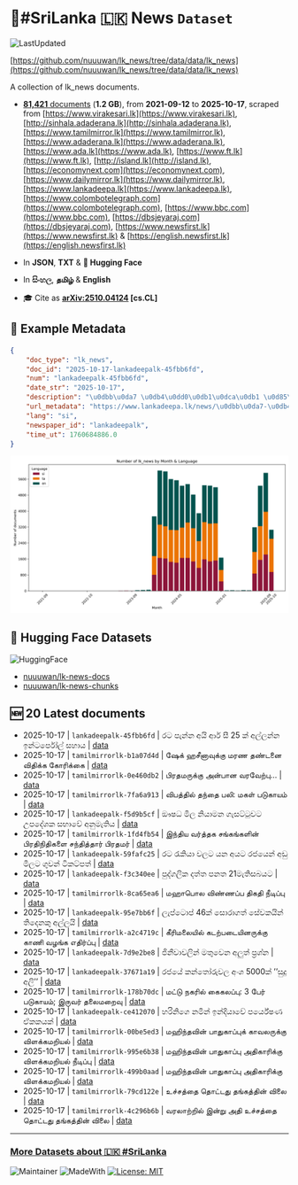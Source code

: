 # 📄#SriLanka 🇱🇰 News `Dataset`

![LastUpdated](https://img.shields.io/badge/last_updated-2025--10--17_12:47:10-green)

[https://github.com/nuuuwan/lk_news/tree/data/data/lk_news](https://github.com/nuuuwan/lk_news/tree/data/data/lk_news)

A collection of lk_news documents.

- [**81,421** documents](https://github.com/nuuuwan/lk_news/tree/data/data/lk_news) (**1.2 GB**), from **2021-09-12** to **2025-10-17**, scraped from [https://www.virakesari.lk](https://www.virakesari.lk), [http://sinhala.adaderana.lk](http://sinhala.adaderana.lk), [https://www.tamilmirror.lk](https://www.tamilmirror.lk), [https://www.adaderana.lk](https://www.adaderana.lk), [https://www.ada.lk](https://www.ada.lk), [https://www.ft.lk](https://www.ft.lk), [http://island.lk](http://island.lk), [https://economynext.com](https://economynext.com), [https://www.dailymirror.lk](https://www.dailymirror.lk), [https://www.lankadeepa.lk](https://www.lankadeepa.lk), [https://www.colombotelegraph.com](https://www.colombotelegraph.com), [https://www.bbc.com](https://www.bbc.com), [https://dbsjeyaraj.com](https://dbsjeyaraj.com), [https://www.newsfirst.lk](https://www.newsfirst.lk) & [https://english.newsfirst.lk](https://english.newsfirst.lk)

- In **JSON**, **TXT** & **🤗 Hugging Face**

- In **සිංහල**, **தமிழ்** & **English**

- 🎓 Cite as **[arXiv:2510.04124](https://arxiv.org/abs/2510.04124) [cs.CL]**

## 📝 Example Metadata

```json
{
    "doc_type": "lk_news",
    "doc_id": "2025-10-17-lankadeepalk-45fbb6fd",
    "num": "lankadeepalk-45fbb6fd",
    "date_str": "2025-10-17",
    "description": "\u0dbb\u0da7 \u0db4\u0dd0\u0db1\u0dca\u0db1 \u0d85\u0dba\u0dd2 \u0d86\u0dbb\u0dca \u0dc3\u0dd3 25 \u0d9a\u0dca \u0d85\u0dbd\u0dca\u0dbd\u0db1\u0dca\u0db1 \u0d89\u0db1\u0dca\u0da7\u0dbb\u0dca\u0db4\u0ddd\u0dbd\u0dca \u0dc3\u0dc4\u0dcf\u0dba",
    "url_metadata": "https://www.lankadeepa.lk/news/\u0dbb\u0da7-\u0db4\u0db1\u0db1-\u0d85\u0dba-\u0d86\u0dbb-\u0dc3-25-\u0d9a-\u0d85\u0dbd\u0dbd\u0db1\u0db1-\u0d89\u0db1\u0da7\u0dbb\u0db4\u0dbd-\u0dc3\u0dc4\u0dba/101-681540",
    "lang": "si",
    "newspaper_id": "lankadeepalk",
    "time_ut": 1760684886.0
}
```

![Chart](https://raw.githubusercontent.com/nuuuwan/lk_news/refs/heads/data/data/lk_news/docs_by_month_and_lang.png)

## 🤗 Hugging Face Datasets

![HuggingFace](https://img.shields.io/badge/-HuggingFace-FDEE21?style=for-the-badge&logo=HuggingFace)

- [nuuuwan/lk-news-docs](https://huggingface.co/datasets/nuuuwan/lk-news-docs)
- [nuuuwan/lk-news-chunks](https://huggingface.co/datasets/nuuuwan/lk-news-chunks)

## 🆕 20 Latest documents

- 2025-10-17 | `lankadeepalk-45fbb6fd` | රට පැන්න අයි ආර් සී 25 ක් අල්ලන්න ඉන්ටර්පෝල් සහාය | [data](https://github.com/nuuuwan/lk_news/tree/data/data/lk_news/2020s/2025/2025-10-17-lankadeepalk-45fbb6fd)
- 2025-10-17 | `tamilmirrorlk-b1a07d4d` | ஷேக் ஹசீனாவுக்கு மரண தண்டனை விதிக்க கோரிக்கை | [data](https://github.com/nuuuwan/lk_news/tree/data/data/lk_news/2020s/2025/2025-10-17-tamilmirrorlk-b1a07d4d)
- 2025-10-17 | `tamilmirrorlk-0e460db2` | பிரதமருக்கு அன்பான வரவேற்பு... | [data](https://github.com/nuuuwan/lk_news/tree/data/data/lk_news/2020s/2025/2025-10-17-tamilmirrorlk-0e460db2)
- 2025-10-17 | `tamilmirrorlk-7fa6a913` | விபத்தில் தந்தை பலி: மகள் படுகாயம் | [data](https://github.com/nuuuwan/lk_news/tree/data/data/lk_news/2020s/2025/2025-10-17-tamilmirrorlk-7fa6a913)
- 2025-10-17 | `lankadeepalk-f5d9b5cf` | ඖෂධ මිල නියාමන ගැසට්ටුවට උපදේශක සභාවේ අනුමැතිය | [data](https://github.com/nuuuwan/lk_news/tree/data/data/lk_news/2020s/2025/2025-10-17-lankadeepalk-f5d9b5cf)
- 2025-10-17 | `tamilmirrorlk-1fd4fb54` | இந்திய வர்த்தக சங்கங்களின் பிரதிநிதிகளை சந்தித்தார் பிரதமர் | [data](https://github.com/nuuuwan/lk_news/tree/data/data/lk_news/2020s/2025/2025-10-17-tamilmirrorlk-1fd4fb54)
- 2025-10-17 | `lankadeepalk-59fafc25` | රට රැකියා වලට යන අයට රජයෙන් අඩු මිලට ගුවන් ටිකට්පත් | [data](https://github.com/nuuuwan/lk_news/tree/data/data/lk_news/2020s/2025/2025-10-17-lankadeepalk-59fafc25)
- 2025-10-17 | `lankadeepalk-f3c340ee` | පුද්ගලික දත්ත පනත 21මැතිසබයට | [data](https://github.com/nuuuwan/lk_news/tree/data/data/lk_news/2020s/2025/2025-10-17-lankadeepalk-f3c340ee)
- 2025-10-17 | `tamilmirrorlk-8ca65ea6` | மஹாபொல விண்ணப்ப திகதி நீடிப்பு | [data](https://github.com/nuuuwan/lk_news/tree/data/data/lk_news/2020s/2025/2025-10-17-tamilmirrorlk-8ca65ea6)
- 2025-10-17 | `lankadeepalk-95e7bb6f` | ලැප්ටොප් 46ක් සොරාගත් සේවකයින් තිදෙනකු අල්ලයි | [data](https://github.com/nuuuwan/lk_news/tree/data/data/lk_news/2020s/2025/2025-10-17-lankadeepalk-95e7bb6f)
- 2025-10-17 | `tamilmirrorlk-a2c4719c` | கீரிமலையில் கடற்படையினருக்கு காணி வழங்க எதிர்ப்பு | [data](https://github.com/nuuuwan/lk_news/tree/data/data/lk_news/2020s/2025/2025-10-17-tamilmirrorlk-a2c4719c)
- 2025-10-17 | `lankadeepalk-7d9e2be8` | ජිනීවාවලින් මතුවෙන අලුත් ප්‍රශ්න | [data](https://github.com/nuuuwan/lk_news/tree/data/data/lk_news/2020s/2025/2025-10-17-lankadeepalk-7d9e2be8)
- 2025-10-17 | `lankadeepalk-37671a19` | රජයේ කන්තෝරුවල   අංශ  5000ක් ’’සුදු අලි’’ | [data](https://github.com/nuuuwan/lk_news/tree/data/data/lk_news/2020s/2025/2025-10-17-lankadeepalk-37671a19)
- 2025-10-17 | `tamilmirrorlk-178b70dc` | மட்டு நகரில்  கைகலப்பு: 3 பேர் படுகாயம்; இருவர் தலைமறைவு | [data](https://github.com/nuuuwan/lk_news/tree/data/data/lk_news/2020s/2025/2025-10-17-tamilmirrorlk-178b70dc)
- 2025-10-17 | `lankadeepalk-ce412070` | හරිනිගෙ නමින්  ඉන්දියාවේ පර්යේෂණ ඒකකයක් | [data](https://github.com/nuuuwan/lk_news/tree/data/data/lk_news/2020s/2025/2025-10-17-lankadeepalk-ce412070)
- 2025-10-17 | `tamilmirrorlk-00be5ed3` | மஹிந்தவின் பாதுகாப்புக் காவலருக்கு விளக்கமறியல் | [data](https://github.com/nuuuwan/lk_news/tree/data/data/lk_news/2020s/2025/2025-10-17-tamilmirrorlk-00be5ed3)
- 2025-10-17 | `tamilmirrorlk-995e6b38` | மஹிந்தவின் பாதுகாப்பு அதிகாரிக்கு  விளக்கமறியல் நீடிப்பு | [data](https://github.com/nuuuwan/lk_news/tree/data/data/lk_news/2020s/2025/2025-10-17-tamilmirrorlk-995e6b38)
- 2025-10-17 | `tamilmirrorlk-499b0aad` | மஹிந்தவின் பாதுகாப்பு அதிகாரிக்கு  விளக்கமறியல் | [data](https://github.com/nuuuwan/lk_news/tree/data/data/lk_news/2020s/2025/2025-10-17-tamilmirrorlk-499b0aad)
- 2025-10-17 | `tamilmirrorlk-79cd122e` | உச்சத்தை தொட்டது தங்கத்தின் விலை | [data](https://github.com/nuuuwan/lk_news/tree/data/data/lk_news/2020s/2025/2025-10-17-tamilmirrorlk-79cd122e)
- 2025-10-17 | `tamilmirrorlk-4c296b6b` | வரலாற்றில் இன்று அதி உச்சத்தை தொட்டது தங்கத்தின் விலை | [data](https://github.com/nuuuwan/lk_news/tree/data/data/lk_news/2020s/2025/2025-10-17-tamilmirrorlk-4c296b6b)

---

### [More Datasets about 🇱🇰 #SriLanka](https://github.com/nuuuwan/lk_datasets)

![Maintainer](https://img.shields.io/badge/maintainer-nuuuwan-red)
![MadeWith](https://img.shields.io/badge/made_with-python-blue)
[![License: MIT](https://img.shields.io/badge/License-MIT-yellow.svg)](https://opensource.org/licenses/MIT)
